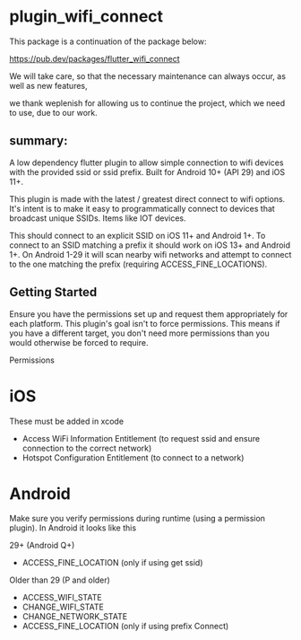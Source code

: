 # plugin_wifi_connect

This package is a continuation of the package below:

https://pub.dev/packages/flutter_wifi_connect

We will take care, so that the necessary maintenance can always occur, as well as new features,

we thank weplenish for allowing us to continue the project, which we need to use, due to our work.

## summary:

A low dependency flutter plugin to allow simple connection to wifi devices with the provided ssid or ssid prefix. Built for Android 10+ (API 29) and iOS 11+.

This plugin is made with the latest / greatest direct connect to wifi options. It's intent is to make it easy to programmatically connect to devices that broadcast unique SSIDs. Items like IOT devices.

This should connect to an explicit SSID on iOS 11+ and Android 1+. To connect to an SSID matching a prefix it should work on iOS 13+ and Android 1+. On Android 1-29 it will scan nearby wifi networks and attempt to connect to the one matching the prefix (requiring ACCESS_FINE_LOCATIONS).

## Getting Started

Ensure you have the permissions set up and request them appropriately for each platform. This plugin's goal isn't to force permissions. This means if you have a different target, you don't need more permissions than you would otherwise be forced to require.

Permissions 

# iOS

These must be added in xcode

- Access WiFi Information Entitlement (to request ssid and ensure connection to the correct network)
- Hotspot Configuration Entitlement (to connect to a network)

# Android

Make sure you verify permissions during runtime (using a permission plugin). In Android it looks like this

29+ (Android Q+)
- ACCESS_FINE_LOCATION (only if using get ssid)

Older than 29 (P and older)

- ACCESS_WIFI_STATE
- CHANGE_WIFI_STATE
- CHANGE_NETWORK_STATE
- ACCESS_FINE_LOCATION (only if using prefix Connect)

